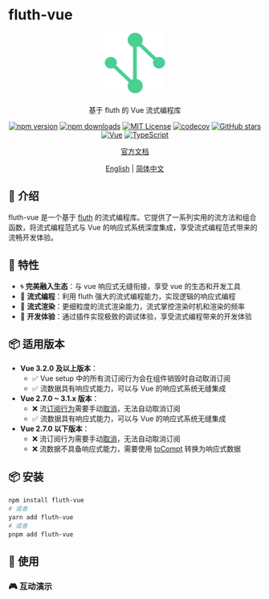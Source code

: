 # fluth-vue

<div align="center">
  <img src="./packages/public/logo.svg" alt="fluth-vue logo" width="120" height="120">
  <p style="margin-top: 20px;">基于 fluth 的 Vue 流式编程库</p>
</div>

<div align="center">

[![npm version](https://img.shields.io/npm/v/fluth-vue.svg?style=flat)](https://www.npmjs.com/package/fluth-vue)
[![npm downloads](https://img.shields.io/npm/dm/fluth-vue.svg?style=flat)](https://www.npmjs.com/package/fluth-vue)
[![MIT License](https://img.shields.io/badge/license-MIT-green.svg?style=flat)](https://github.com/fluthjs/fluth-vue/blob/master/LICENSE)
[![codecov](https://img.shields.io/codecov/c/github/fluthjs/fluth-vue?style=flat)](https://codecov.io/gh/fluthjs/fluth-vue)
[![GitHub stars](https://img.shields.io/github/stars/fluthjs/fluth-vue?style=flat)](https://github.com/fluthjs/fluth-vue/stargazers)
[![Vue](https://img.shields.io/badge/Vue-3.2.0+-4FC08D?style=flat&logo=vue.js&)](https://vuejs.org/)
[![TypeScript](https://img.shields.io/badge/TypeScript-ready-blue?style=flat&logo=typescript)](https://www.typescriptlang.org/)

<div align="center">

[官方文档](https://fluthjs.github.io/fluth-vue/cn/)

</div>

[English](./README.md) | [简体中文](./README.cn.md)

</div>

## 📖 介绍

fluth-vue 是一个基于 [fluth](https://github.com/fluthjs/fluth) 的流式编程库。它提供了一系列实用的流方法和组合函数，将流式编程范式与 Vue 的响应式系统深度集成，享受流式编程范式带来的流畅开发体验。

## 🚀 特性

- 🌀 **完美融入生态**：与 vue 响应式无缝衔接，享受 vue 的生态和开发工具
- 🌊 **流式编程**：利用 fluth 强大的流式编程能力，实现逻辑的响应式编程
- 🌈 **流式渲染**：更细粒度的流式渲染能力，流式掌控渲染时机和渲染的频率
- 🤖 **开发体验**：通过插件实现极致的调试体验，享受流式编程带来的开发体验

## 📦 适用版本

- **Vue 3.2.0 及以上版本**：
  - ✅ Vue setup 中的所有流订阅行为会在组件销毁时自动取消订阅
  - ✅ 流数据具有响应式能力，可以与 Vue 的响应式系统无缝集成
- **Vue 2.7.0 ~ 3.1.x 版本**：
  - ❌ 流[订阅行为](https://fluthjs.github.io/fluth-doc/cn/guide/base.html#subscription-nodes)需要手动[取消](https://fluthjs.github.io/fluth-doc/cn/guide/base.html#cancel-subscription)，无法自动取消订阅
  - ✅ 流数据具有响应式能力，可以与 Vue 的响应式系统无缝集成
- **Vue 2.7.0 以下版本**：
  - ❌ 流订阅行为需要手动[取消](https://fluthjs.github.io/fluth-doc/cn/guide/base.html#cancel-subscription)，无法自动取消订阅
  - ❌ 流数据不具备响应式能力，需要使用 [toCompt](https://fluthjs.github.io/fluth-vue/cn/useFluth/#tocompt) 转换为响应式数据

## 📦 安装

```bash
npm install fluth-vue
# 或者
yarn add fluth-vue
# 或者
pnpm add fluth-vue
```

## 📖 使用

### 🎮 互动演示

```vue

```
